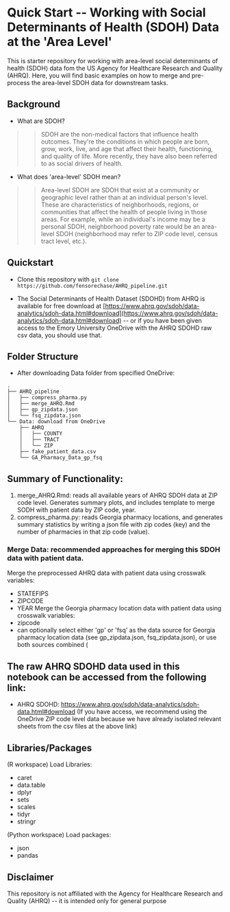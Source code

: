 # Quick Start -- Working with Social Determinants of Health (SDOH) Data at the 'Area Level'

This is starter repository for working with area-level social determinants of health (SDOH) data fom the US Agency for Healthcare Research and Quality (AHRQ). Here, you will find basic examples on how to merge and pre-process the area-level SDOH data for downstream tasks.


## Background

- What are SDOH?
>> SDOH are the non-medical factors that influence health outcomes. They're the conditions in which people are born, grow, work, live, and age that affect their health, functioning, and quality of life. More recently, they have also been referred to as social drivers of health.
- What does 'area-level' SDOH mean?
>> Area-level SDOH are SDOH that exist at a community or geographic level rather than at an individual person's level. These are characteristics of neighborhoods, regions, or communities that affect the health of people living in those areas. For example, while an individual's income may be a personal SDOH, neighborhood poverty rate would be an area-level SDOH (neighborhood may refer to ZIP code level, census tract level, etc.).

## Quickstart

- Clone this repository with ```git clone https://github.com/fensorechase/AHRQ_pipeline.git```

- The Social Determinants of Health Dataset (SDOHD) from AHRQ is available for free download at [https://www.ahrq.gov/sdoh/data-analytics/sdoh-data.html#download](https://www.ahrq.gov/sdoh/data-analytics/sdoh-data.html#download) -- or if you have been given access to the Emory University OneDrive with the AHRQ SDOHD raw csv data, you should use that. 

## Folder Structure
- After downloading Data folder from specified OneDrive:
```
.
├── AHRQ_pipeline
│   ├── compress_pharma.py
│   ├── merge_AHRQ.Rmd
│   ├── gp_zipdata.json
│   └── fsq_zipdata.json
└── Data: download from OneDrive
    ├── AHRQ
    │   ├── COUNTY
    │   ├── TRACT
    │   └── ZIP
    ├── fake_patient_data.csv
    └── GA_Pharmacy_Data_gp_fsq
```

## Summary of Functionality: 
1. merge_AHRQ.Rmd: reads all available years of AHRQ SDOH data at ZIP code level. Generates summary plots, and includes template to merge SODH with patient data by ZIP code, year.
2. compress_pharma.py: reads Georgia pharmacy locations, and generates summary statistics by writing a json file with zip codes (key) and the number of pharmacies in that zip code (value).

### Merge Data: recommended approaches for merging this SDOH data with patient data.
Merge the preprocessed AHRQ data with patient data using crosswalk variables:
- STATEFIPS
- ZIPCODE
- YEAR
Merge the Georgia pharmacy location data with patient data using crosswalk variables:
- zipcode
- can optionally select either 'gp' or 'fsq' as the data source for Georgia pharmacy location data (see gp_zipdata.json, fsq_zipdata.json), or use both sources combined (

## The raw AHRQ SDOHD data used in this notebook can be accessed from the following link:
- AHRQ SDOHD: https://www.ahrq.gov/sdoh/data-analytics/sdoh-data.html#download
(If you have access, we recommend using the OneDrive ZIP code level data because we have already isolated relevant sheets from the csv files at the above link)

## Libraries/Packages
(R workspace) Load Libraries:
- caret
- data.table
- dplyr
- sets
- scales
- tidyr
- stringr

(Python workspace) Load packages:
- json
- pandas

## Disclaimer

This repository is not affiliated with the Agency for Healthcare Research and Quality (AHRQ) -- it is intended only for general purpose 
